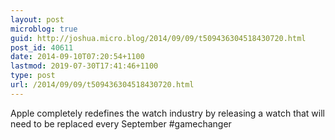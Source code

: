```yaml
---
layout: post
microblog: true
guid: http://joshua.micro.blog/2014/09/09/t509436304518430720.html
post_id: 40611
date: 2014-09-10T07:20:54+1100
lastmod: 2019-07-30T17:41:46+1100
type: post
url: /2014/09/09/t509436304518430720.html
---
```

Apple completely redefines the watch industry by releasing a watch that will need to be replaced every September #gamechanger
